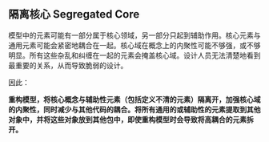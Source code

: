 ## 隔离核心 Segregated Core  

模型中的元素可能有一部分属于核心领域，另一部分只起到辅助作用。核心元素与通用元素可能会紧密地耦合在一起。核心域在概念上的内聚性可能不够强，或不够明显。所有这些杂乱和纠缠在一起的元素会掩盖核心域。设计人员无法清楚地看到最重要的关系，从而导致脆弱的设计。

因此：

**重构模型，将核心概念与辅助性元素（包括定义不清的元素）隔离开，加强核心域的内聚性，同时减少与其他代码的耦合。将所有通用的或辅助性的元素提取到其他对象中，并将这些对象放到其他包中，即使重构模型时会导致将高耦合的元素拆开。**